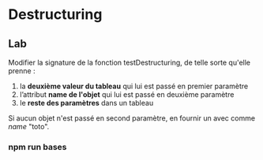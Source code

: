 <!-- .slide: class="exercice" -->

# Destructuring

## Lab

Modifier la signature de la fonction testDestructuring, de telle sorte qu'elle prenne :

1. la **deuxième valeur du tableau** qui lui est passé en premier paramètre
1. l’attribut **name de l'objet** qui lui est passé en deuxième paramètre
1. le **reste des paramètres** dans un tableau

Si aucun objet n'est passé en second paramètre, en fournir un avec comme _name_ "toto".

### npm run bases
